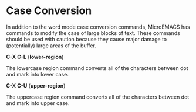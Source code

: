 # Case Conversion

In addition to the word mode case conversion commands, MicroEMACS has
commands to modify the case of large blocks of text. These commands should
be used with caution because they cause major damage to (potentially)
large areas of the buffer.

**C-X C-L** (**lower-region**)

The lowercase region command converts all of the characters
between dot and mark into lower case.

**C-X C-U** (**upper-region**)

The uppercase region command converts all of the characters
between dot and mark into upper case.

